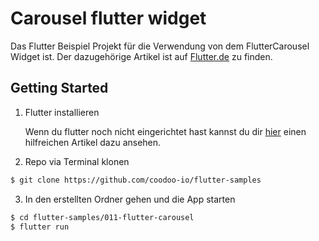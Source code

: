 # Carousel flutter widget

Das Flutter Beispiel Projekt für die Verwendung von dem FlutterCarousel Widget ist. Der dazugehörige Artikel ist auf [Flutter.de](https://flutter.de/artikel/flutter-carousel.html) zu finden.

## Getting Started

1. Flutter installieren

    Wenn du flutter noch nicht eingerichtet hast kannst du dir [hier](https://flutter.de/artikel/flutter-entwicklungsumgebung-einrichten.html) einen hilfreichen Artikel dazu ansehen.

2. Repo via Terminal klonen
```bash
$ git clone https://github.com/coodoo-io/flutter-samples
```

3. In den erstellten Ordner gehen und die App starten
```bash
$ cd flutter-samples/011-flutter-carousel
$ flutter run
```